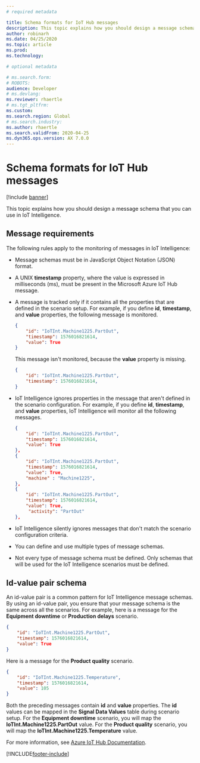 ```yaml
---
# required metadata

title: Schema formats for IoT Hub messages
description: This topic explains how you should design a message schema that you can use in IoT Intelligence.
author: robinarh
ms.date: 04/25/2020
ms.topic: article
ms.prod: 
ms.technology: 

# optional metadata

# ms.search.form: 
# ROBOTS: 
audience: Developer
# ms.devlang: 
ms.reviewer: rhaertle
# ms.tgt_pltfrm: 
ms.custom:
ms.search.region: Global
# ms.search.industry: 
ms.author: rhaertle
ms.search.validFrom: 2020-04-25
ms.dyn365.ops.version: AX 7.0.0
---
```


# Schema formats for IoT Hub messages

[!include [banner](../../includes/banner.md)]

This topic explains how you should design a message schema that you can use in IoT Intelligence.

## Message requirements

The following rules apply to the monitoring of messages in IoT Intelligence:

+ Message schemas must be in JavaScript Object Notation (JSON) format.
+ A UNIX **timestamp** property, where the value is expressed in milliseconds (ms), must be present in the Microsoft Azure IoT Hub message.
+ A message is tracked only if it contains all the properties that are defined in the scenario setup. For example, if you define **id**, **timestamp**, and **value** properties, the following message is monitored.

    ```json
    {
        "id": "IoTInt.Machine1225.PartOut",
        "timestamp": 1576016821614,
        "value": True
    }
    ```

    This message isn't monitored, because the **value** property is missing.

    ```json
    {
        "id": "IoTInt.Machine1225.PartOut",
        "timestamp": 1576016821614,
    }
    ```

+ IoT Intelligence ignores properties in the message that aren't defined in the scenario configuration. For example, if you define **id**, **timestamp**, and **value** properties, IoT Intelligence will monitor all the following messages.

    ```json
    {
        "id": "IoTInt.Machine1225.PartOut",
        "timestamp": 1576016821614,
        "value": True
    },
    {
        "id": "IoTInt.Machine1225.PartOut",
        "timestamp": 1576016821614,
        "value": True,
        "machine" : "Machine1225",
    },
    {
        "id": "IoTInt.Machine1225.PartOut",
        "timestamp": 1576016821614,
        "value": True,
         "activity": "PartOut"
    },
    ```

+ IoT Intelligence silently ignores messages that don't match the scenario configuration criteria.
+ You can define and use multiple types of message schemas.
+ Not every type of message schema must be defined. Only schemas that will be used for the IoT Intelligence scenarios must be defined.

## Id-value pair schema

An id-value pair is a common pattern for IoT Intelligence message schemas. By using an id-value pair, you ensure that your message schema is the same across all the scenarios. For example, here is a message for the **Equipment downtime** or **Production delays** scenario.

```json
{
    "id": "IoTInt.Machine1225.PartOut",
    "timestamp": 1576016821614,
    "value": True
}
```

Here is a message for the **Product quality** scenario.

```json
{
    "id": "IoTInt.Machine1225.Temperature",
    "timestamp": 1576016821614,
    "value": 105
}
```

Both the preceding messages contain **id** and **value** properties. The **id** values can be mapped in the **Signal Data Values** table during scenario setup. For the **Equipment downtime** scenario, you will map the **IoTInt.Machine1225.PartOut** value. For the **Product quality** scenario, you will map the **IoTInt.Machine1225.Temperature** value.

For more information, see [Azure IoT Hub Documentation](https://docs.microsoft.com/azure/iot-hub/).


[!INCLUDE[footer-include](../../includes/footer-banner.md)]